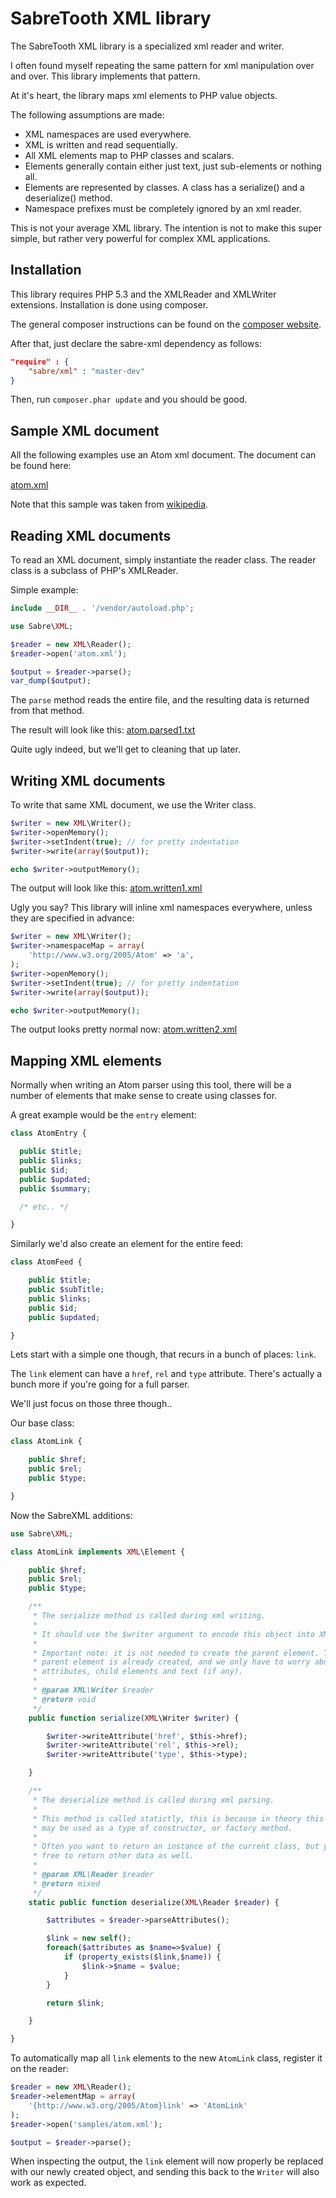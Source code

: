 SabreTooth XML library
======================

The SabreTooth XML library is a specialized xml reader and writer.

I often found myself repeating the same pattern for xml manipulation over and
over. This library implements that pattern.

At it's heart, the library maps xml elements to PHP value objects.

The following assumptions are made:

* XML namespaces are used everywhere.
* XML is written and read sequentially.
* All XML elements map to PHP classes and scalars.
* Elements generally contain either just text, just sub-elements or nothing all.
* Elements are represented by classes. A class has a serialize() and a
  deserialize() method.
* Namespace prefixes must be completely ignored by an xml reader.

This is not your average XML library. The intention is not to make this super
simple, but rather very powerful for complex XML applications.

Installation
------------

This library requires PHP 5.3 and the XMLReader and XMLWriter extensions.
Installation is done using composer.

The general composer instructions can be found on the [composer website](http://getcomposer.org/doc/00-intro.md).

After that, just declare the sabre-xml dependency as follows:

```json
"require" : {
    "sabre/xml" : "master-dev"
}
```

Then, run `composer.phar update` and you should be good.

Sample XML document
-------------------

All the following examples use an Atom xml document.
The document can be found here:

[atom.xml](https://github.com/evert/sabre-xml/blob/master/samples/atom.xml)

Note that this sample was taken from [wikipedia](https://en.wikipedia.org/wiki/Atom_%28standard%29).

Reading XML documents
---------------------

To read an XML document, simply instantiate the reader class. The reader class
is a subclass of PHP's XMLReader.

Simple example:

```php
include __DIR__ . '/vendor/autoload.php';

use Sabre\XML;

$reader = new XML\Reader();
$reader->open('atom.xml');

$output = $reader->parse();
var_dump($output);
```

The `parse` method reads the entire file, and the resulting data is returned
from that method.

The result will look like this: [atom.parsed1.txt](https://github.com/evert/sabre-xml/blob/master/samples/atom.parsed1.txt)

Quite ugly indeed, but we'll get to cleaning that up later.

Writing XML documents
---------------------

To write that same XML document, we use the Writer class.

```php
$writer = new XML\Writer();
$writer->openMemory();
$writer->setIndent(true); // for pretty indentation
$writer->write(array($output));

echo $writer->outputMemory();
```

The output will look like this: [atom.written1.xml](https://github.com/evert/sabre-xml/blob/master/samples/atom.written1.xml)

Ugly you say? This library will inline xml namespaces everywhere, unless they
are specified in advance:

```php
$writer = new XML\Writer();
$writer->namespaceMap = array(
    'http://www.w3.org/2005/Atom' => 'a',
);
$writer->openMemory();
$writer->setIndent(true); // for pretty indentation
$writer->write(array($output));

echo $writer->outputMemory();
```

The output looks pretty normal now: [atom.written2.xml](https://github.com/evert/sabre-xml/blob/master/samples/atom.written2.xml)

Mapping XML elements
--------------------

Normally when writing an Atom parser using this tool, there will be a number of
elements that make sense to create using classes for.

A great example would be the `entry` element:

```php
class AtomEntry {

  public $title;
  public $links;
  public $id;
  public $updated;
  public $summary;

  /* etc.. */

}
```

Similarly we'd also create an element for the entire feed:

```php
class AtomFeed {

    public $title;
    public $subTitle;
    public $links;
    public $id;
    public $updated;

}
```

Lets start with a simple one though, that recurs in a bunch of places: `link`.

The `link` element can have a `href`, `rel` and `type` attribute. There's actually a
bunch more if you're going for a full parser.

We'll just focus on those three though..

Our base class:

```php
class AtomLink {

    public $href;
    public $rel;
    public $type;

}
```

Now the SabreXML additions:

```php
use Sabre\XML;

class AtomLink implements XML\Element {

    public $href;
    public $rel;
    public $type;

    /**
     * The serialize method is called during xml writing.
     *
     * It should use the $writer argument to encode this object into XML.
     *
     * Important note: it is not needed to create the parent element. The
     * parent element is already created, and we only have to worry about
     * attributes, child elements and text (if any).
     *
     * @param XML\Writer $reader
     * @return void
     */
    public function serialize(XML\Writer $writer) {

        $writer->writeAttribute('href', $this->href);
        $writer->writeAttribute('rel', $this->rel);
        $writer->writeAttribute('type', $this->type);

    }

    /**
     * The deserialize method is called during xml parsing.
     *
     * This method is called statictly, this is because in theory this method
     * may be used as a type of constructor, or factory method.
     *
     * Often you want to return an instance of the current class, but you are
     * free to return other data as well.
     *
     * @param XML\Reader $reader
     * @return mixed
     */
    static public function deserialize(XML\Reader $reader) {

        $attributes = $reader->parseAttributes();

        $link = new self();
        foreach($attributes as $name=>$value) {
            if (property_exists($link,$name)) {
                $link->$name = $value;
            }
        }

        return $link;

    }

}
```

To automatically map all `link` elements to the new `AtomLink` class, register
it on the reader:

```php
$reader = new XML\Reader();
$reader->elementMap = array(
    '{http://www.w3.org/2005/Atom}link' => 'AtomLink'
);
$reader->open('samples/atom.xml');

$output = $reader->parse();
```

When inspecting the output, the `link` element will now properly be replaced
with our newly created object, and sending this back to the `Writer` will also
work as expected.

